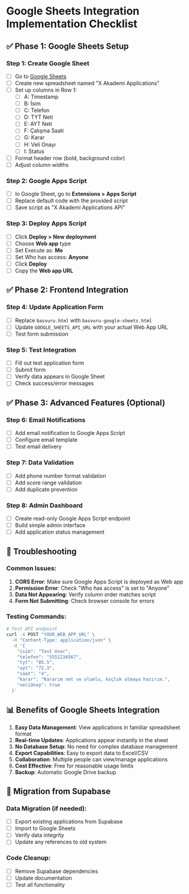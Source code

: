 # Google Sheets Integration Implementation Checklist

## ✅ Phase 1: Google Sheets Setup

### Step 1: Create Google Sheet
- [ ] Go to [Google Sheets](https://sheets.google.com)
- [ ] Create new spreadsheet named "X Akademi Applications"
- [ ] Set up columns in Row 1:
  - [ ] A: Timestamp
  - [ ] B: İsim
  - [ ] C: Telefon
  - [ ] D: TYT Neti
  - [ ] E: AYT Neti
  - [ ] F: Çalışma Saati
  - [ ] G: Karar
  - [ ] H: Veli Onayı
  - [ ] I: Status
- [ ] Format header row (bold, background color)
- [ ] Adjust column widths

### Step 2: Google Apps Script
- [ ] In Google Sheet, go to **Extensions > Apps Script**
- [ ] Replace default code with the provided script
- [ ] Save script as "X Akademi Applications API"

### Step 3: Deploy Apps Script
- [ ] Click **Deploy > New deployment**
- [ ] Choose **Web app** type
- [ ] Set Execute as: **Me**
- [ ] Set Who has access: **Anyone**
- [ ] Click **Deploy**
- [ ] Copy the **Web app URL**

## ✅ Phase 2: Frontend Integration

### Step 4: Update Application Form
- [ ] Replace `basvuru.html` with `basvuru-google-sheets.html`
- [ ] Update `GOOGLE_SHEETS_API_URL` with your actual Web App URL
- [ ] Test form submission

### Step 5: Test Integration
- [ ] Fill out test application form
- [ ] Submit form
- [ ] Verify data appears in Google Sheet
- [ ] Check success/error messages

## ✅ Phase 3: Advanced Features (Optional)

### Step 6: Email Notifications
- [ ] Add email notification to Google Apps Script
- [ ] Configure email template
- [ ] Test email delivery

### Step 7: Data Validation
- [ ] Add phone number format validation
- [ ] Add score range validation
- [ ] Add duplicate prevention

### Step 8: Admin Dashboard
- [ ] Create read-only Google Apps Script endpoint
- [ ] Build simple admin interface
- [ ] Add application status management

## 🔧 Troubleshooting

### Common Issues:
1. **CORS Error**: Make sure Google Apps Script is deployed as Web app
2. **Permission Error**: Check "Who has access" is set to "Anyone"
3. **Data Not Appearing**: Verify column order matches script
4. **Form Not Submitting**: Check browser console for errors

### Testing Commands:
```bash
# Test API endpoint
curl -X POST "YOUR_WEB_APP_URL" \
  -H "Content-Type: application/json" \
  -d '{
    "isim": "Test User",
    "telefon": "5551234567",
    "tyt": "85.5",
    "ayt": "72.3",
    "saat": "4",
    "karar": "Kararım net ve olumlu, koçluk almaya hazırım.",
    "veliOnay": true
  }'
```

## 📊 Benefits of Google Sheets Integration

1. **Easy Data Management**: View applications in familiar spreadsheet format
2. **Real-time Updates**: Applications appear instantly in the sheet
3. **No Database Setup**: No need for complex database management
4. **Export Capabilities**: Easy to export data to Excel/CSV
5. **Collaboration**: Multiple people can view/manage applications
6. **Cost Effective**: Free for reasonable usage limits
7. **Backup**: Automatic Google Drive backup

## 🔄 Migration from Supabase

### Data Migration (if needed):
- [ ] Export existing applications from Supabase
- [ ] Import to Google Sheets
- [ ] Verify data integrity
- [ ] Update any references to old system

### Code Cleanup:
- [ ] Remove Supabase dependencies
- [ ] Update documentation
- [ ] Test all functionality 